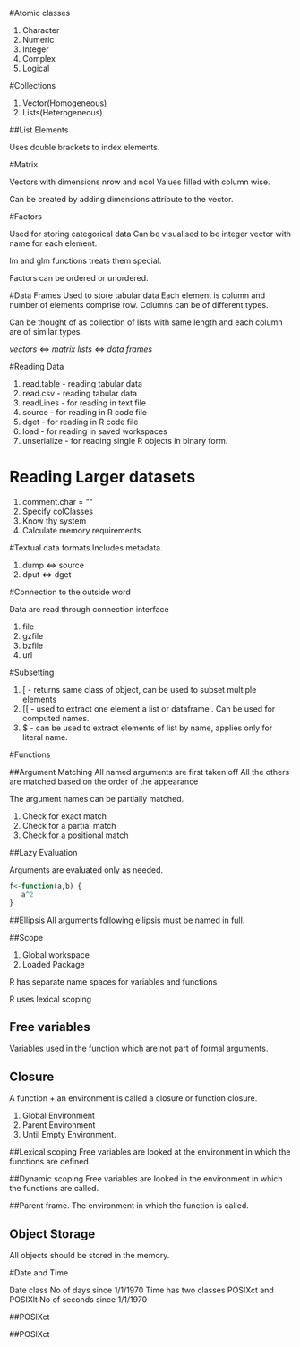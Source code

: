 #Atomic classes

1. Character
2. Numeric
3. Integer
4. Complex
5. Logical

#Collections

1.  Vector(Homogeneous)
2.  Lists(Heterogeneous)

##List Elements

Uses double brackets to index elements.

#Matrix

Vectors with dimensions nrow and ncol
Values filled with column wise.

Can be created by adding dimensions attribute to the vector.

#Factors

Used for storing categorical data
Can be visualised to be integer vector with name for each element.

lm and glm functions treats them special.

Factors can be ordered or unordered.

#Data Frames
Used to store tabular data
Each element is column and number of elements comprise row. Columns can be of different types.

Can be thought of as collection of lists with same length and each column are of similar types. 

*vectors* <=> *matrix*
*lists*   <=> *data frames*

#Reading Data

1.   read.table - reading tabular data
2.   read.csv - reading tabular data
3.   readLines - for reading in text file
4.   source - for reading in R code file
5.   dget   - for reading in R code file
6.   load - for reading in saved workspaces
7.   unserialize - for reading single R objects in binary form.

# Reading Larger datasets
1.  comment.char = ""
2.  Specify colClasses
3.  Know thy system
4.  Calculate memory requirements

#Textual data formats
Includes metadata.

1.  dump <=> source
2.  dput <=> dget

#Connection to the outside word

Data are read through connection interface
1.  file
2.  gzfile
3.  bzfile
4.  url

#Subsetting
1.   [  - returns same class of object, can be used to subset multiple elements
2.   [[ - used to extract one element a list or dataframe . Can be used for computed names.
3.   $ - can be used to extract elements of list by name, applies only for literal name.


#Functions

##Argument Matching
All named arguments are first taken off
All the others are matched based on the order of the appearance

The argument names can be partially matched.
1.  Check for exact match
2.  Check for a partial match
3.  Check for a positional match

##Lazy Evaluation

Arguments are evaluated only as needed.

```R
f<-function(a,b) {
   a^2
}
```

##Ellipsis
All arguments following ellipsis must be named in full.

##Scope
1.   Global workspace
2.   Loaded Package

R has separate name spaces for variables and functions

R uses lexical scoping

## Free variables
Variables used in the function which are not part of formal arguments.

## Closure
A function  + an environment is called a closure or function closure.

1.   Global Environment
2.   Parent Environment 
3.   Until Empty Environment.

##Lexical scoping
Free variables are looked at the environment in which the functions are defined.

##Dynamic scoping
Free variables are looked in the environment in which the functions are called.

##Parent frame.
The environment in which the function is called.

## Object Storage
All objects should be stored in the memory.

#Date and Time

Date class 
No of days since 1/1/1970
Time has two classes POSIXct and POSIXlt
No of seconds since 1/1/1970


##POSIXct


##POSIXct
